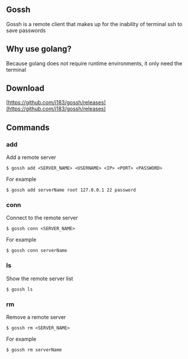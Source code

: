 ## Gossh

Gossh is a remote client that makes up for the inability of terminal ssh to save passwords

## Why use golang?

Because golang does not require runtime environments, it only need the terminal

## Download
[https://github.com/i183/gossh/releases](https://github.com/i183/gossh/releases)

## Commands
### add
Add a remote server
```
$ gossh add <SERVER_NAME> <USERNAME> <IP> <PORT> <PASSWORD>
```
For example
````
$ gossh add serverName root 127.0.0.1 22 password
````

### conn
Connect to the remote  server
```
$ gossh conn <SERVER_NAME>
```
For example
```
$ gossh conn serverName
```

### ls
Show the remote server list
```
$ gossh ls
```

### rm
Remove a remote server
```
$ gossh rm <SERVER_NAME>
```
For example
```
$ gossh rm serverName
```
